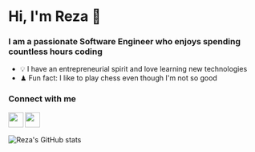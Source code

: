 # Hi, I'm Reza 👋
### I am a passionate Software Engineer who enjoys spending countless hours coding
- 💡  I have an entrepreneurial spirit and love learning new technologies
- ♟ Fun fact: I like to play chess even though I'm not so good

### Connect with me

[<img align="left" src="https://cdn-icons-png.flaticon.com/512/174/174855.png" width="30" height="30"/>](https://www.instagram.com/rghorbanif)
[<img align="left" src="https://cdn-icons-png.flaticon.com/512/174/174857.png" width="30" height="30"/>](https://www.linkedin.com/in/reza-ghorbani-farid)

<br />

## 

![Reza's GitHub stats](https://github-readme-stats.vercel.app/api?username=rghorbani&show_icons=true&count_private=true)

<!--
**rghorbani/rghorbani** is a ✨ _special_ ✨ repository because its `README.md` (this file) appears on your GitHub profile.

Here are some ideas to get you started:

- 🔭 I’m currently working on ...
- 🌱 I’m currently learning ...
- 👯 I’m looking to collaborate on ...
- 🤔 I’m looking for help with ...
- 💬 Ask me about ...
- 📫 How to reach me: ...
- 😄 Pronouns: ...
- ⚡ Fun fact: ...
-->
